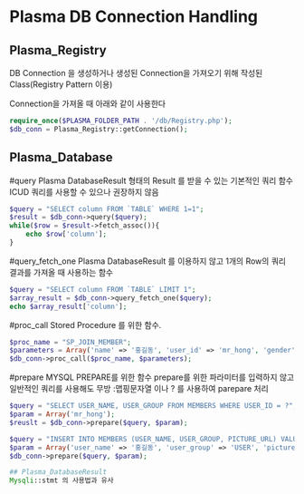# Plasma DB Connection Handling

## Plasma_Registry
DB Connection 을 생성하거나 생성된 Connection을 가져오기 위해 작성된 Class(Registry Pattern 이용)

Connection을 가져올 때 아래와 같이 사용한다
```php
require_once($PLASMA_FOLDER_PATH . '/db/Registry.php');
$db_conn = Plasma_Registry::getConnection();
```

## Plasma_Database

#query
Plasma DatabaseResult 형태의 Result 를 받을 수 있는 기본적인 쿼리 함수
ICUD 쿼리를 사용할 수 있으나 권장하지 않음
```php
$query = "SELECT column FROM `TABLE` WHERE 1=1";
$result = $db_conn->query($query);
while($row = $result->fetch_assoc()){
    echo $row['column'];
}
```

#query_fetch_one
Plasma DatabaseResult 를 이용하지 않고 1개의 Row의 쿼리 결과를 가져올 때 사용하는 함수

```php
$query = "SELECT column FROM `TABLE` LIMIT 1";
$array_result = $db_conn->query_fetch_one($query);
echo $array_result['column'];
```

#proc_call
Stored Procedure 를 위한 함수.

```php
$proc_name = "SP_JOIN_MEMBER";
$parameters = Array('name' => '홍길동', 'user_id' => 'mr_hong', 'gender' => 'female');
$db_conn->proc_call($proc_name, $parameters);
```

#prepare
MYSQL PREPARE를 위한 함수 prepare를 위한 파라미터를 입력하지 않고 일반적인 쿼리를 사용해도 무방
:맵핑문자열 이나 ? 를 사용하여 parepare 처리

```php
$query = "SELECT USER_NAME, USER_GROUP FROM MEMBERS WHERE USER_ID = ?";
$param = Array('mr_hong');
$reuslt = $db_conn->prepare($query, $param);

$query = "INSERT INTO MEMBERS (USER_NAME, USER_GROUP, PICTURE_URL) VALUES(:user_name, :user_group, :picture_url)";
$param = Array('user_name' => '홍길동', 'user_group' => 'USER', 'picture_url' => 'http://picture.abc.com/abc.jpg');
$db_conn->prepare($query, $param);

## Plasma_DatabaseResult
Mysqli::stmt 의 사용법과 유사